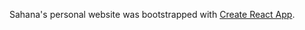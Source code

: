Sahana's personal website was bootstrapped with [Create React App](https://github.com/facebook/create-react-app).
